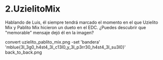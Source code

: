 # 2.UzielitoMix

Hablando de Luis, él siempre tendrá marcado el momento en el que Uzielito Mix y Pablito Mix hicieron un dueto en el EDC.
¿Puedes descubrir que "memorable" mensaje dejó él en la imagen?

convert uzielito_pablito_mix.png -set 'bandera' 'mblue{3l_3g0_h4st4_3l_c13l0_y_3l_p3rr30_h4st4_3l_su3l0}' back_to_back.png
